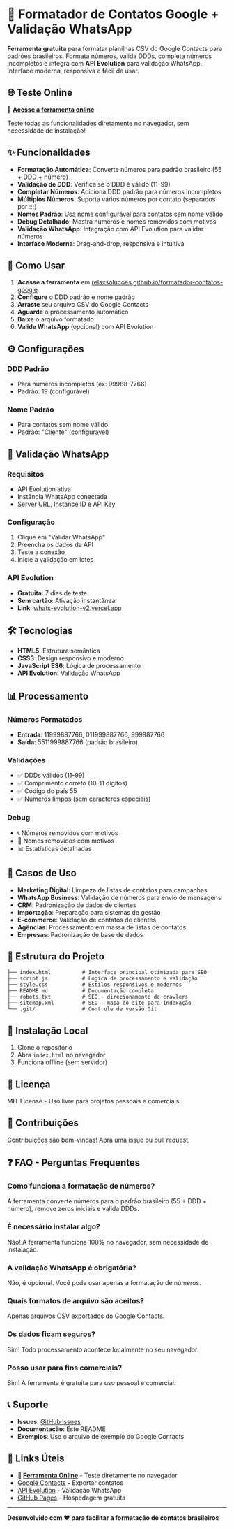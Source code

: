 # 📱 Formatador de Contatos Google + Validação WhatsApp

**Ferramenta gratuita** para formatar planilhas CSV do Google Contacts para padrões brasileiros. Formata números, valida DDDs, completa números incompletos e integra com **API Evolution** para validação WhatsApp. Interface moderna, responsiva e fácil de usar.

## 🌐 **Teste Online**

**🚀 [Acesse a ferramenta online](https://relaxsolucoes.github.io/formatador-contatos-google/)**

Teste todas as funcionalidades diretamente no navegador, sem necessidade de instalação!

## ✨ Funcionalidades

- **Formatação Automática**: Converte números para padrão brasileiro (55 + DDD + número)
- **Validação de DDD**: Verifica se o DDD é válido (11-99)
- **Completar Números**: Adiciona DDD padrão para números incompletos
- **Múltiplos Números**: Suporta vários números por contato (separados por :::)
- **Nomes Padrão**: Usa nome configurável para contatos sem nome válido
- **Debug Detalhado**: Mostra números e nomes removidos com motivos
- **Validação WhatsApp**: Integração com API Evolution para validar números
- **Interface Moderna**: Drag-and-drop, responsiva e intuitiva

## 🚀 Como Usar

1. **Acesse a ferramenta** em [relaxsolucoes.github.io/formatador-contatos-google](https://relaxsolucoes.github.io/formatador-contatos-google/)
2. **Configure** o DDD padrão e nome padrão
3. **Arraste** seu arquivo CSV do Google Contacts
4. **Aguarde** o processamento automático
5. **Baixe** o arquivo formatado
6. **Valide WhatsApp** (opcional) com API Evolution

## ⚙️ Configurações

### DDD Padrão
- Para números incompletos (ex: 99988-7766)
- Padrão: 19 (configurável)

### Nome Padrão
- Para contatos sem nome válido
- Padrão: "Cliente" (configurável)

## 📱 Validação WhatsApp

### Requisitos
- API Evolution ativa
- Instância WhatsApp conectada
- Server URL, Instance ID e API Key

### Configuração
1. Clique em "Validar WhatsApp"
2. Preencha os dados da API
3. Teste a conexão
4. Inicie a validação em lotes

### API Evolution
- **Gratuita**: 7 dias de teste
- **Sem cartão**: Ativação instantânea
- **Link**: [whats-evolution-v2.vercel.app](https://whats-evolution-v2.vercel.app/)

## 🛠️ Tecnologias

- **HTML5**: Estrutura semântica
- **CSS3**: Design responsivo e moderno
- **JavaScript ES6**: Lógica de processamento
- **API Evolution**: Validação WhatsApp

## 📊 Processamento

### Números Formatados
- **Entrada**: 11999887766, 011999887766, 999887766
- **Saída**: 5511999887766 (padrão brasileiro)

### Validações
- ✅ DDDs válidos (11-99)
- ✅ Comprimento correto (10-11 dígitos)
- ✅ Código do país 55
- ✅ Números limpos (sem caracteres especiais)

### Debug
- 📞 Números removidos com motivos
- 👤 Nomes removidos com motivos
- 📊 Estatísticas detalhadas

## 🎯 Casos de Uso

- **Marketing Digital**: Limpeza de listas de contatos para campanhas
- **WhatsApp Business**: Validação de números para envio de mensagens
- **CRM**: Padronização de dados de clientes
- **Importação**: Preparação para sistemas de gestão
- **E-commerce**: Validação de contatos de clientes
- **Agências**: Processamento em massa de listas de contatos
- **Empresas**: Padronização de base de dados

## 📁 Estrutura do Projeto

```
├── index.html          # Interface principal otimizada para SEO
├── script.js           # Lógica de processamento e validação
├── style.css           # Estilos responsivos e modernos
├── README.md           # Documentação completa
├── robots.txt          # SEO - direcionamento de crawlers
├── sitemap.xml         # SEO - mapa do site para indexação
└── .git/               # Controle de versão Git
```

## 🔧 Instalação Local

1. Clone o repositório
2. Abra `index.html` no navegador
3. Funciona offline (sem servidor)

## 📄 Licença

MIT License - Uso livre para projetos pessoais e comerciais.

## 🤝 Contribuições

Contribuições são bem-vindas! Abra uma issue ou pull request.

## ❓ FAQ - Perguntas Frequentes

### Como funciona a formatação de números?
A ferramenta converte números para o padrão brasileiro (55 + DDD + número), remove zeros iniciais e valida DDDs.

### É necessário instalar algo?
Não! A ferramenta funciona 100% no navegador, sem necessidade de instalação.

### A validação WhatsApp é obrigatória?
Não, é opcional. Você pode usar apenas a formatação de números.

### Quais formatos de arquivo são aceitos?
Apenas arquivos CSV exportados do Google Contacts.

### Os dados ficam seguros?
Sim! Todo processamento acontece localmente no seu navegador.

### Posso usar para fins comerciais?
Sim! A ferramenta é gratuita para uso pessoal e comercial.

## 📞 Suporte

- **Issues**: [GitHub Issues](https://github.com/RelaxSolucoes/formatador-contatos-google/issues)
- **Documentação**: Este README
- **Exemplos**: Use o arquivo de exemplo do Google Contacts

## 🔗 Links Úteis

- **🚀 [Ferramenta Online](https://relaxsolucoes.github.io/formatador-contatos-google/)** - Teste diretamente no navegador
- [Google Contacts](https://contacts.google.com/) - Exportar contatos
- [API Evolution](https://whats-evolution-v2.vercel.app/) - Validação WhatsApp
- [GitHub Pages](https://pages.github.com/) - Hospedagem gratuita

---

**Desenvolvido com ❤️ para facilitar a formatação de contatos brasileiros**
